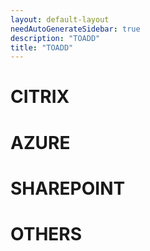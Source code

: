 ```yaml
---
layout: default-layout
needAutoGenerateSidebar: true
description: "TOADD"
title: "TOADD"
---
```


# CITRIX

# AZURE

# SHAREPOINT

# OTHERS
